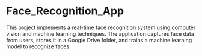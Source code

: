 # Face_Recognition_App
This project implements a real-time face recognition system using computer vision and machine learning techniques. The application captures face data from users, stores it in a Google Drive folder, and trains a machine learning model to recognize faces.
